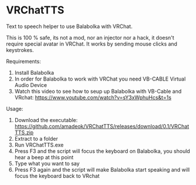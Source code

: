 # VRChatTTS
Text to speech helper to use Balabolka with VRChat.

This is 100 % safe, its not a mod, nor an injector nor a hack, it doesn't require special avatar in VRChat. It works by sending mouse clicks and keystrokes.

Requirements:
1) Install Balabolka
2) In order for Balabolka to work with VRChat you need VB-CABLE Virtual Audio Device
3) Watch this video to see how to seup up Balabolka with VB-Cable and VRchat: https://www.youtube.com/watch?v=sY3xWphuHcs&t=1s

Usage:
1. Download the executable: https://github.com/amadeok/VRChatTTS/releases/download/0.1/VRChatTTS.zip
2. Extract to a folder
3. Run VRChatTTS.exe
4. Press F3 and the script will focus the keyboard on Balabolka, you should hear a beep at this point
5. Type what you want to say
6. Press F3 again and the script will make Balabolka start speaking and will focus the keyboard back to VRchat
